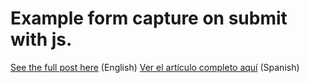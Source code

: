 # Example form capture on submit with js.

[See the full post here](https://front.id/) (English)
[Ver el artículo completo aquí](https://front.id/) (Spanish)
